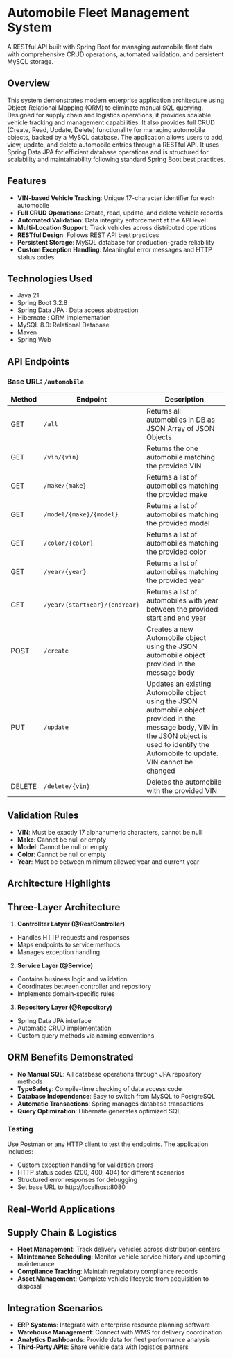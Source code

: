 # Automobile Fleet Management System 

A RESTful API built with Spring Boot for managing automobile fleet data with comprehensive CRUD operations, automated validation, and persistent MySQL storage.

## Overview

This system demonstrates modern enterprise application architecture using Object-Relational Mapping (ORM) to eliminate manual SQL querying. Designed for supply chain and logistics operations, it provides scalable vehicle tracking and management capabilities. It also provides full CRUD (Create, Read, Update, Delete) functionality for managing automobile objects, backed by a MySQL database. The application allows users to add, view, update, and delete automobile entries through a RESTful API. It uses Spring Data JPA for efficient database operations and is structured
for scalability and maintainability following standard Spring Boot best practices.

## Features

- **VIN-based Vehicle Tracking**: Unique 17-character identifier for each automobile
- **Full CRUD Operations**: Create, read, update, and delete vehicle records
- **Automated Validation**: Data integrity enforcement at the API level
- **Multi-Location Support**: Track vehicles across distributed operations
- **RESTful Design**: Follows REST API best practices
- **Persistent Storage**: MySQL database for production-grade reliability
- **Custom Exception Handling**: Meaningful error messages and HTTP status codes

## Technologies Used

- Java 21
- Spring Boot 3.2.8
- Spring Data JPA : Data access abstraction
- Hibernate : ORM implementation
- MySQL 8.0: Relational Database
- Maven
- Spring Web
 

## API Endpoints

### Base URL: `/automobile`

| Method | Endpoint | Description |
|--------|----------|-------------|
| GET | `/all` | Returns all automobiles in DB as JSON Array of JSON Objects |
| GET | `/vin/{vin}` | Returns the one automobile matching the provided VIN |
| GET | `/make/{make}` | Returns a list of automobiles matching the provided make |
| GET | `/model/{make}/{model}` | Returns a list of automobiles matching the provided model |
| GET | `/color/{color}` | Returns a list of automobiles matching the provided color |
| GET | `/year/{year}` | Returns a list of automobiles matching the provided year |
| GET | `/year/{startYear}/{endYear}` | Returns a list of automobiles with year between the provided start and end year |
| POST | `/create` | Creates a new Automobile object using the JSON automobile object provided in the message body |
| PUT | `/update` | Updates an existing Automobile object using the JSON automobile object provided in the message body, VIN in the JSON object is used to identify the Automobile to update. VIN cannot be changed |
| DELETE | `/delete/{vin}` | Deletes the automobile with the provided VIN |

## Validation Rules
- **VIN**: Must be exactly 17 alphanumeric characters, cannot be null
- **Make**: Cannot be null or empty
- **Model**: Cannot be null or empty
- **Color**: Cannot be null or empty
- **Year**: Must be between minimum allowed year and current year

## Architecture Highlights

## Three-Layer Architecture
1. **Controllter Latyer (@RestController)**
- Handles HTTP requests and responses
- Maps endpoints to service methods
- Manages exception handling

2. **Service Layer (@Service)**
- Contains business logic and validation
- Coordinates between controller and repository
- Implements domain-specific rules

3. **Repository Layer (@Repository)**
- Spring Data JPA interface
- Automatic CRUD implementation
- Custom query methods via naming conventions

## ORM Benefits Demonstrated
- **No Manual SQL**: All database operations through JPA repository methods
- **TypeSafety**: Compile-time checking of data access code
- **Database Independence**: Easy to switch from MySQL to PostgreSQL
- **Automatic Transactions**: Spring manages database transactions
- **Query Optimization**: Hibernate generates optimized SQL

### Testing
Use Postman or any HTTP client to test the endpoints. The application includes:

- Custom exception handling for validation errors
- HTTP status codes (200, 400, 404) for different scenarios
- Structured error responses for debugging
- Set base URL to http://localhost:8080

## Real-World Applications

## Supply Chain & Logistics
- **Fleet Management**: Track delivery vehicles across distribution centers
- **Maintenance Scheduling**: Monitor vehicle service history and upcoming maintenance
- **Compliance Tracking**: Maintain regulatory compliance records
- **Asset Management**: Complete vehicle lifecycle from acquisition to disposal

## Integration Scenarios
- **ERP Systems**: Integrate with enterprise resource planning software
- **Warehouse Management**: Connect with WMS for delivery coordination
- **Analytics Dashboards**: Provide data for fleet performance analysis
- **Third-Party APIs**: Share vehicle data with logistics partners
